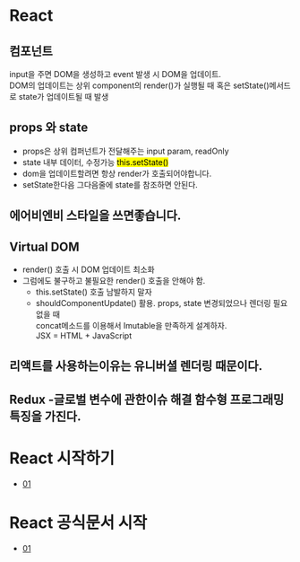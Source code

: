 # React

## 컴포넌트

input을 주면 DOM을 생성하고 event 발생 시 DOM을 업데이트.
<br>
DOM의 업데이트는 상위 component의 render()가 실행될 때 혹은 setState()메서드로 state가 업데이트될 때 발생

## props 와 state

- props은 상위 컴퍼넌트가 전달해주는 input param, readOnly
- state 내부 데이터, 수정가능 <mark>this.setState()</mark>
- dom을 업데이트할려면 항상 render가 호출되어야합니다.
- setState한다음 그다음줄에 state를 참조하면 안된다.

## 에어비엔비 스타일을 쓰면좋습니다.

## Virtual DOM

- render() 호출 시 DOM 업데이트 최소화
- 그럼에도 불구하고 불필요한 render() 호출을 안해야 함.
  - this.setState() 호출 남발하지 말자
  - shouldComponentUpdate() 활용. props, state 변경되었으나 렌더링 필요 없을 때
    <br>
    concat메소드를 이용해서 Imutable을 만족하게 설계하자.
    <br>
    JSX = HTML + JavaScript

## 리액트를 사용하는이유는 유니버셜 렌더링 때문이다.

## Redux -글로벌 변수에 관한이슈 해결 함수형 프로그래밍 특징을 가진다.

# React 시작하기

- [01](./document/start.md)

# React 공식문서 시작

- [01](./document/basig.md)
